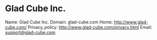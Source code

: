 
# Glad Cube Inc.

Name: Glad Cube Inc.
Domain: glad-cube.com
Home: http://www.glad-cube.com/
Privacy_policy: http://www.glad-cube.com/privacy.html
Email: support@glad-cube.com
